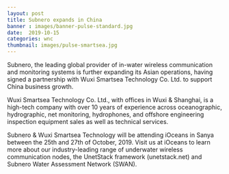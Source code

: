 ```yaml
---
layout: post
title: Subnero expands in China
banner : images/banner-pulse-standard.jpg
date:  2019-10-15
categories: wnc
thumbnail: images/pulse-smartsea.jpg
---
```


Subnero, the leading global provider of in-water wireless communication and monitoring systems is further expanding its Asian operations, having signed a partnership with Wuxi Smartsea Technology Co. Ltd. to support China business growth.

Wuxi Smartsea Technology Co. Ltd., with offices in Wuxi & Shanghai, is a high-tech company with over 10 years of experience across oceanographic, hydrographic, net monitoring, hydrophones, and offshore engineering inspection equipment sales as well as technical services.

Subnero & Wuxi Smartsea Technology will be attending iOceans in Sanya between the 25th and 27th of October, 2019. Visit us at iOceans to learn more about our industry-leading range of underwater wireless communication nodes, the UnetStack framework (unetstack.net) and Subnero Water Assessment Network (SWAN).
